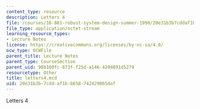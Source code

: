 ```yaml
---
content_type: resource
description: Letters 4
file: /courses/16-881-robust-system-design-summer-1998/20e31b3b7cddaf1b86587424290654af_letters4.mcd
file_type: application/octet-stream
learning_resource_types:
- Lecture Notes
license: https://creativecommons.org/licenses/by-nc-sa/4.0/
ocw_type: OCWFile
parent_title: Lecture Notes
parent_type: CourseSection
parent_uid: 98b160fc-873f-f25d-a146-4204891d5279
resourcetype: Other
title: letters4.mcd
uid: 20e31b3b-7cdd-af1b-8658-7424290654af
---
```

Letters 4